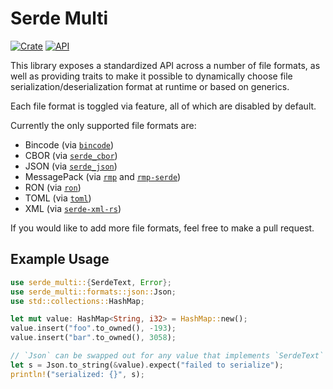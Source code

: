 # Serde Multi
[![Crate](https://img.shields.io/crates/v/serde_multi.svg)](https://crates.io/crates/serde_multi)
[![API](https://docs.rs/serde_multi/badge.svg)](https://docs.rs/serde_multi)

This library exposes a standardized API across a number of file formats, as well as providing traits to make it
possible to dynamically choose file serialization/deserialization format at runtime or based on generics.

Each file format is toggled via feature, all of which are disabled by default.

Currently the only supported file formats are:
- Bincode (via [`bincode`](https://crates.io/crates/bincode))
- CBOR (via [`serde_cbor`](https://crates.io/crates/serde_cbor))
- JSON (via [`serde_json`](https://crates.io/crates/serde_json))
- MessagePack (via [`rmp`](https://crates.io/crates/rmp) and [`rmp-serde`](https://crates.io/crates/rmp-serde))
- RON (via [`ron`](https://crates.io/crates/ron))
- TOML (via [`toml`](https://crates.io/crates/toml))
- XML (via [`serde-xml-rs`](https://crates.io/crates/serde-xml-rs))

If you would like to add more file formats, feel free to make a pull request.

## Example Usage
```rust
use serde_multi::{SerdeText, Error};
use serde_multi::formats::json::Json;
use std::collections::HashMap;

let mut value: HashMap<String, i32> = HashMap::new();
value.insert("foo".to_owned(), -193);
value.insert("bar".to_owned(), 3058);

// `Json` can be swapped out for any value that implements `SerdeText` here.
let s = Json.to_string(&value).expect("failed to serialize");
println!("serialized: {}", s);
```
